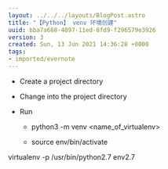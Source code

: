 ```yaml
---
layout: ../../../layouts/BlogPost.astro
title: "【Python】 venv 环境创建"
uuid: bba7a668-4897-11ed-8fd9-f296579e3926
version: 3
created: Sun, 13 Jun 2021 14:36:28 +0000
tags:
- imported/evernote
---
```


- Create a project directory

- Change into the project directory

- Run

    - python3 -m venv <name_of_virtualenv>

    - source env/bin/activate

virtualenv -p /usr/bin/python2.7 env2.7